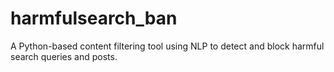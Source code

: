 # harmfulsearch_ban
A Python-based content filtering tool using NLP to detect and block harmful search queries and posts.
